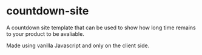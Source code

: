 # countdown-site

A countdown site template that can be used to show how long time remains to your product to be avaliable.

Made using vanilla Javascript and only on the client side.
